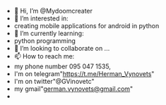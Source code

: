 - 👋 Hi, I’m @Mydoomcreater
- 👀 I’m interested in:
- creating mobile applications for android in python
- 🌱 I’m currently learning:
- python programming
- 💞️ I’m looking to collaborate on ...
- 📫 How to reach me:
-  my phone number 095 047 1535,
-  I'm on telegram"https://t.me/Herman_Vynovets"
-  I'm on twitter"@GVinovetc"
-  my gmail"german.vynovets@gmail.com"
-  

<!---
Mydoomcreater/Mydoomcreater is a ✨ special ✨ repository because its `README.md` (this file) appears on your GitHub profile.
You can click the Preview link to take a look at your changes.
--->

